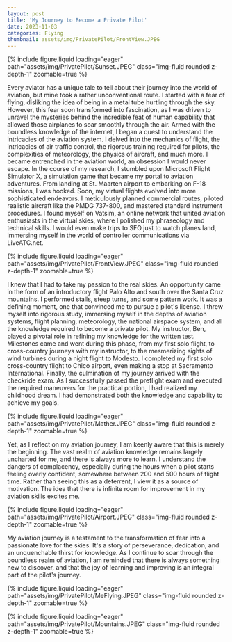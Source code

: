 ```yaml
---
layout: post
title: 'My Journey to Become a Private Pilot'
date: 2023-11-03
categories: Flying 
thumbnail: assets/img/PrivatePilot/FrontView.JPEG
---
```


{% include figure.liquid loading="eager" path="assets/img/PrivatePilot/Sunset.JPEG" class="img-fluid rounded z-depth-1" zoomable=true %}


Every aviator has a unique tale to tell about their journey into the world of aviation, but mine took a rather unconventional route. I started with a fear of flying, disliking the idea of being in a metal tube hurtling through the sky. However, this fear soon transformed into fascination, as I was driven to unravel the mysteries behind the incredible feat of human capability that allowed those airplanes to soar smoothly through the air. 
Armed with the boundless knowledge of the internet, I began a quest to understand the intricacies of the aviation system. I delved into the mechanics of flight, the intricacies of air traffic control, the rigorous training required for pilots, the complexities of meteorology, the physics of aircraft, and much more. I became entrenched in the aviation world, an obsession I would never escape. In the course of my research, I stumbled upon Microsoft Flight Simulator X, a simulation game that became my portal to aviation adventures. From landing at St. Maarten airport to embarking on F-18 missions, I was hooked. 
Soon, my virtual flights evolved into more sophisticated endeavors. I meticulously planned commercial routes, piloted realistic aircraft like the PMDG 737-800, and mastered standard instrument procedures. I found myself on Vatsim, an online network that united aviation enthusiasts in the virtual skies, where I polished my phraseology and technical skills. I would even make trips to SFO just to watch planes land, immersing myself in the world of controller communications via LiveATC.net.

{% include figure.liquid loading="eager" path="assets/img/PrivatePilot/FrontView.JPEG" class="img-fluid rounded z-depth-1" zoomable=true %}

I knew that I had to take my passion to the real skies. An opportunity came in the form of an introductory flight Palo Alto and south over the Santa Cruz mountains. I performed stalls, steep turns, and some pattern work. It was a defining moment, one that convinced me to pursue a pilot's license. 
I threw myself into rigorous study, immersing myself in the depths of aviation systems, flight planning, meteorology, the national airspace system, and all the knowledge required to become a private pilot. My instructor, Ben, played a pivotal role in refining my knowledge for the written test. Milestones came and went during this phase, from my first solo flight, to cross-country journeys with my instructor, to the mesmerizing sights of wind turbines during a night flight to Modesto. I completed my first solo cross-country flight to Chico airport, even making a stop at Sacramento International. Finally, the culmination of my journey arrived with the checkride exam. As I successfully passed the preflight exam and executed the required maneuvers for the practical portion, I had realized my childhood dream. I had demonstrated both the knowledge and capability to achieve my goals. 

{% include figure.liquid loading="eager" path="assets/img/PrivatePilot/Mather.JPEG" class="img-fluid rounded z-depth-1" zoomable=true %}

Yet, as I reflect on my aviation journey, I am keenly aware that this is merely the beginning. The vast realm of aviation knowledge remains largely uncharted for me, and there is always more to learn. I understand the dangers of complacency, especially during the hours when a pilot starts feeling overly confident, somewhere between 200 and 500 hours of flight time. Rather than seeing this as a deterrent, I view it as a source of motivation. The idea that there is infinite room for improvement in my aviation skills excites me. 

{% include figure.liquid loading="eager" path="assets/img/PrivatePilot/Airport.JPEG" class="img-fluid rounded z-depth-1" zoomable=true %}

My aviation journey is a testament to the transformation of fear into a passionate love for the skies. It's a story of perseverance, dedication, and an unquenchable thirst for knowledge. As I continue to soar through the boundless realm of aviation, I am reminded that there is always something new to discover, and that the joy of learning and improving is an integral part of the pilot's journey.

{% include figure.liquid loading="eager" path="assets/img/PrivatePilot/MeFlying.JPEG" class="img-fluid rounded z-depth-1" zoomable=true %}

{% include figure.liquid loading="eager" path="assets/img/PrivatePilot/Mountains.JPEG" class="img-fluid rounded z-depth-1" zoomable=true %}

